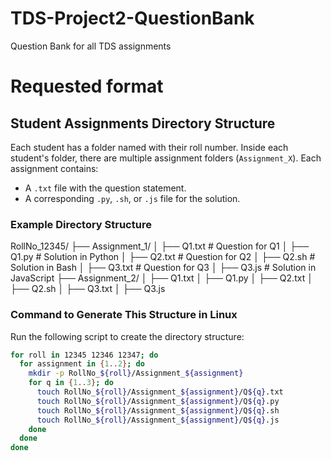 # TDS-Project2-QuestionBank
Question Bank for all TDS assignments

# Requested format
## Student Assignments Directory Structure

Each student has a folder named with their roll number. Inside each student's folder, there are multiple assignment folders (`Assignment_X`). Each assignment contains:
- A `.txt` file with the question statement.
- A corresponding `.py`, `.sh`, or `.js` file for the solution.

### Example Directory Structure
RollNo_12345/
├── Assignment_1/
│   ├── Q1.txt    # Question for Q1
│   ├── Q1.py     # Solution in Python
│   ├── Q2.txt    # Question for Q2
│   ├── Q2.sh     # Solution in Bash
│   ├── Q3.txt    # Question for Q3
│   ├── Q3.js     # Solution in JavaScript
├── Assignment_2/
│   ├── Q1.txt
│   ├── Q1.py
│   ├── Q2.txt
│   ├── Q2.sh
│   ├── Q3.txt
│   ├── Q3.js


### Command to Generate This Structure in Linux

Run the following script to create the directory structure:

```bash
for roll in 12345 12346 12347; do
  for assignment in {1..2}; do
    mkdir -p RollNo_${roll}/Assignment_${assignment}
    for q in {1..3}; do
      touch RollNo_${roll}/Assignment_${assignment}/Q${q}.txt
      touch RollNo_${roll}/Assignment_${assignment}/Q${q}.py
      touch RollNo_${roll}/Assignment_${assignment}/Q${q}.sh
      touch RollNo_${roll}/Assignment_${assignment}/Q${q}.js
    done
  done
done
